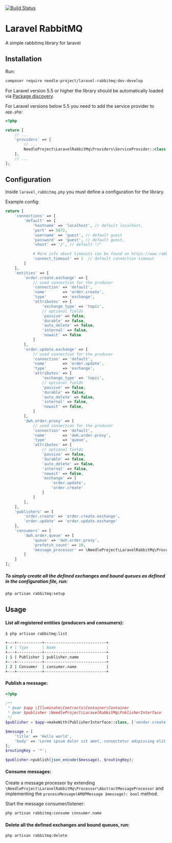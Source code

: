 [![Build Status](https://travis-ci.org/needle-project/process-transaction.svg?branch=master)](https://travis-ci.org/needle-project/process-transaction)


# Laravel RabbitMQ
A simple rabbitmq library for laravel

Installation
------------

Run:
```bash
composer require needle-project/laravel-rabbitmq:dev-develop
```

For Laravel version 5.5 or higher the library should be automatically loaded via [Package discovery](https://laravel.com/docs/5.6/packages#package-discovery).

For Laravel versions below 5.5 you need to add the service provider to `app.php`:

```php
<?php

return [
    // ...
    'providers' => [
        // ...
        NeedleProject\LaravelRabbitMq\Providers\ServiceProvider::class,
    ],
    // ...
];
```

Configuration
-------------
Inside `laravel_rabbitmq.php` you must define a configuration for the library.

Example config:
```php
return [
    'connections' => [
        'default' => [
            'hostname' => 'localhost', // default localhost,
            'port' => 5672,
            'username' => 'guest', // default guest
            'password' => 'guest', // default guest,
            'vhost' => '/', // default "/"

            # More info about timeouts can be found on https://www.rabbitmq.com/networking.html
            'connect_timeout' => 1  // default connection timeout
        ]
    ],
    'entities' => [
        'order.create.exchange' => [
            // used connection for the producer
            'connection' => 'default',
            'name'       => 'order.create',
            'type'       => 'exchange',
            'attributes' => [
                'exchange_type' => 'topic',
                // optional fields
                'passive' => false,
                'durable' => false,
                'auto_delete' => false,
                'internal' => false,
                'nowait' => false
            ]
        ],
        'order.update.exchange' => [
            // used connection for the producer
            'connection' => 'default',
            'name'       => 'order.update',
            'type'       => 'exchange',
            'attributes' => [
                'exchange_type' => 'topic',
                // optional fields
                'passive' => false,
                'durable' => false,
                'auto_delete' => false,
                'internal' => false,
                'nowait' => false,
            ]
        ],
        'dwh.order.proxy' => [
            // used connection for the producer
            'connection' => 'default',
            'name'       => 'dwh.order.proxy',
            'type'       => 'queue',
            'attributes' => [
                // optional fields
                'passive' => false,
                'durable' => false,
                'auto_delete' => false,
                'internal' => false,
                'nowait' => false,
                'exchange' => [
                    'order.update',
                    'order.create'
                ]
            ]
        ],
    ],
    'publishers' => [
        'order.create' => 'order.create.exchange',
        'order.update' => 'order.update.exchange'
    ],
    'consumers' => [
        'dwh.order.queue' => [
            'queue' => 'dwh.order.proxy',
            'prefetch_count' => 10,
            'message_processor' => \NeedleProject\LaravelRabbitMq\Processor\CliOutputProcessor::class
        ]
    ]
];
```

##### To simply create all the defined exchanges and bound queues as defined in the configuration file, run:
```bash
php artisan rabbitmq:setup
```

Usage
-----

#### List all registered entities (producers and consumers):
```bash
$ php artisan rabbitmq:list

+---+-----------+---------------------------+
| # | Type      | Name                      |
+---+-----------+---------------------------+
| 1 | Publisher | publisher.name            |
+---+-----------+---------------------------+
| 2 | Consumer  | consumer.name             |
+---+-----------+---------------------------+
```

#### Publish a message:
```php
<?php

/**
 * @var $app \Illuminate\Contracts\Container\Container
 * @var $publisher \NeedleProject\LaravelRabbitMq\PublisherInterface 
 */
$publisher = $app->makeWith(PublisherInterface::class, ['vendor.create']);

$message = [
    'title' => 'Hello world',
    'body' => 'Lorem ipsum dolor sit amet, consectetur adipiscing elit, sed do eiusmod tempor incididunt ut labore et dolore magna aliqua.',
];
$routingKey = '*';

$publisher->publish(json_encode($message), $routingKey);

```

#### Consume messages:
Create a message processor by extending `\NeedleProject\LaravelRabbitMq\Processor\AbstractMessageProcessor` and implementing the `processMessage(AMQPMessage $message): bool` method.

Start the message consumer/listener:
```bash
php artisan rabbitmq:consume consumer.name
```

#### Delete all the defined exchanges and bound queues, run:

```bash
php artisan rabbitmq:delete
```
